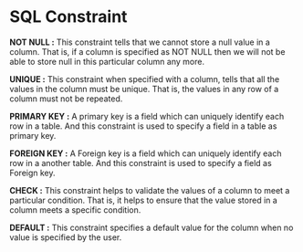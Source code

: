 # SQL Constraint


**NOT NULL :** This constraint tells that we cannot store a null value in a column. That is, if a column is specified as NOT NULL then we will not be able to store null in this particular column any more. 

**UNIQUE :** This constraint when specified with a column, tells that all the values in the column must be unique. That is, the values in any row of a column must not be repeated.

**PRIMARY KEY :** A primary key is a field which can uniquely identify each row in a table. And this constraint is used to specify a field in a table as primary key.  

**FOREIGN KEY :** A Foreign key is a field which can uniquely identify each row in a another table. And this constraint is used to specify a field as Foreign key.  

**CHECK :** This constraint helps to validate the values of a column to meet a particular condition. That is, it helps to ensure that the value stored in a column meets a specific condition.  

**DEFAULT :** This constraint specifies a default value for the column when no value is specified by the user.


